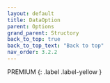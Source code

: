 ```yaml
---
layout: default
title: DataOption
parent: Options
grand_parent: Structory
back_to_top: true
back_to_top_text: "Back to top"
nav_order: 3.2.2
---
```



PREMIUM
{: .label .label-yellow }